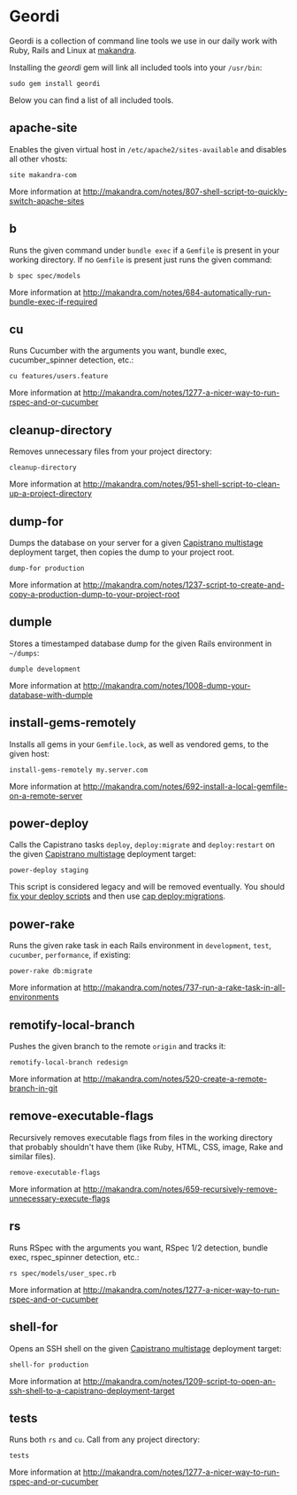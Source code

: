 Geordi
======

Geordi is a collection of command line tools we use in our daily work with Ruby, Rails and Linux at [makandra](http://makandra.com/).

Installing the *geordi* gem will link all included tools into your `/usr/bin`:

    sudo gem install geordi

Below you can find a list of all included tools.


apache-site
-----------

Enables the given virtual host in `/etc/apache2/sites-available` and disables all other vhosts:

    site makandra-com

More information at http://makandra.com/notes/807-shell-script-to-quickly-switch-apache-sites


b
-

Runs the given command under `bundle exec` if a `Gemfile` is present in your working directory. If no `Gemfile` is present just runs the given command:

    b spec spec/models

More information at http://makandra.com/notes/684-automatically-run-bundle-exec-if-required



cu
-----

Runs Cucumber with the arguments you want, bundle exec, cucumber_spinner detection, etc.:

    cu features/users.feature

More information at http://makandra.com/notes/1277-a-nicer-way-to-run-rspec-and-or-cucumber



cleanup-directory
-----------------

Removes unnecessary files from your project directory:

    cleanup-directory

More information at http://makandra.com/notes/951-shell-script-to-clean-up-a-project-directory


dump-for
--------

Dumps the database on your server for a given [Capistrano multistage](https://github.com/capistrano/capistrano/wiki/2.x-Multistage-Extension) deployment target, then copies the dump to your project root.

    dump-for production

More information at http://makandra.com/notes/1237-script-to-create-and-copy-a-production-dump-to-your-project-root

     

dumple
------

Stores a timestamped database dump for the given Rails environment in `~/dumps`:

    dumple development

More information at http://makandra.com/notes/1008-dump-your-database-with-dumple


install-gems-remotely
---------------------

Installs all gems in your `Gemfile.lock`, as well as vendored gems, to the given host:

    install-gems-remotely my.server.com

More information at http://makandra.com/notes/692-install-a-local-gemfile-on-a-remote-server


power-deploy
------------

Calls the Capistrano tasks `deploy`, `deploy:migrate` and `deploy:restart` on the given [Capistrano multistage](https://github.com/capistrano/capistrano/wiki/2.x-Multistage-Extension) deployment target:

    power-deploy staging

This script is considered legacy and will be removed eventually. You should [fix your deploy scripts](http://makandra.com/notes/1176-which-capistrano-hooks-to-use-for-events-to-happen-on-both-cap-deploy-and-cap-deploy-migrations) and then use [cap deploy:migrations](http://makandra.com/notes/1000-deploy-and-migrate-with-a-single-capistrano-command).


power-rake
----------

Runs the given rake task in each Rails environment in `development`, `test`, `cucumber`, `performance`, if existing:

    power-rake db:migrate

More information at http://makandra.com/notes/737-run-a-rake-task-in-all-environments


remotify-local-branch
---------------------

Pushes the given branch to the remote `origin` and tracks it:

    remotify-local-branch redesign

More information at http://makandra.com/notes/520-create-a-remote-branch-in-git


remove-executable-flags
-----------------------

Recursively removes executable flags from files in the working directory that probably shouldn't have them (like Ruby, HTML, CSS, image, Rake and similar files).

    remove-executable-flags
    
More information at http://makandra.com/notes/659-recursively-remove-unnecessary-execute-flags


rs
-----

Runs RSpec with the arguments you want, RSpec 1/2 detection, bundle exec, rspec_spinner detection, etc.:

    rs spec/models/user_spec.rb

More information at http://makandra.com/notes/1277-a-nicer-way-to-run-rspec-and-or-cucumber


shell-for
---------

Opens an SSH shell on the given [Capistrano multistage](https://github.com/capistrano/capistrano/wiki/2.x-Multistage-Extension) deployment target:

    shell-for production

More information at http://makandra.com/notes/1209-script-to-open-an-ssh-shell-to-a-capistrano-deployment-target   


tests
--------------

Runs both `rs` and `cu`. Call from any project directory:

    tests

More information at http://makandra.com/notes/1277-a-nicer-way-to-run-rspec-and-or-cucumber
